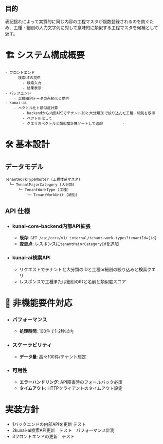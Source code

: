 ## 目的
表記揺れによって実質的に同じ内容の工程マスタが複数登録されるのを防ぐため、工種・細別の入力文字列に対して意味的に類似する工程マスタを候補として返す。

# 🏗 システム構成概要
	- フロントエンド
		- 検索UIの提供
			- 検索入力
			- 結果表示
	- バックエンド
		- 工種細別データの永続化と提供
	- kunai-ai
		- ベクトル化と類似度計算
			- backendから内部APIでテナントIDと大分類IDで絞り込んだ工種・細別を取得
			- ベクトル化して
			- クエリのベクトルと類似度計算ソートして返却			- 

# 🛠 基本設計

## データモデル
```
TenantWorkTypeMaster (工種体系マスタ)  
  └─ TenantMajorCategory (大分類)  
      └─ TenantWorkType (工種)  
          └─ TenantWorkUnit (細別)  
```
## API 仕様
- ### kunai-core-backend内部API拡張
	- **既存**: `GET /api/core/v1/_internal/tenant-work-types?tenantId={id}`
	- **変更点**: レスポンスに`tenantMajorCategoryId`を追加
- ### kunai-ai検索API
	- リクエストでテナントと大分類のIDと工種or細別の絞り込みと検索クエリ
	- レスポンスで工種または細別のIDと名前と類似度スコア
# 🔧 非機能要件対応

- ### パフォーマンス 
	- **処理時間**: 100件で1-2秒以内
- ### スケーラビリティ 
	- **データ量**: 高々100件/テナント想定
- ### 可用性 
	- **エラーハンドリング**: API障害時のフォールバック必須
	- **タイムアウト**: HTTPクライアントのタイムアウト設定

# 実装方針
- 1バックエンドの内部APIを更新 テスト
- 2kunai-ai検索API更新　テスト　パフォーマンス計測
- 3フロントエンドの更新　テスト